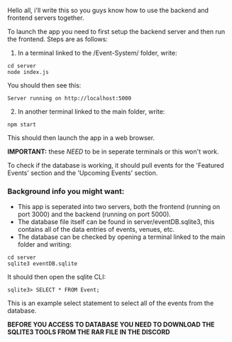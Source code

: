 Hello all, i'll write this so you guys know how to use the backend and frontend servers together. 

To launch the app you need to first setup the backend server and then run the frontend. Steps are as follows:
1. In a terminal linked to the /Event-System/ folder, write:
```
cd server
node index.js
```
You should then see this:
```
Server running on http://localhost:5000
```

2. In another terminal linked to the main folder, write:
```
npm start
```
This should then launch the app in a web browser.

**IMPORTANT:** these _NEED_ to be in seperate terminals or this won't work.

To check if the database is working, it should pull events for the 'Featured Events' section and the 'Upcoming Events' section. 


### Background info you might want:
- This app is seperated into two servers, both the frontend (running on port 3000) and the backend (running on port 5000). 
- The database file itself can be found in server/eventDB.sqlite3, this contains all of the data entries of events, venues, etc.
- The database can be checked by opening a terminal linked to the main folder and writing:
```
cd server
sqlite3 eventDB.sqlite
```
It should then open the sqlite CLI:
```
sqlite3> SELECT * FROM Event;
```
This is an example select statement to select all of the events from the database. 

**BEFORE YOU ACCESS TO DATABASE YOU NEED TO DOWNLOAD THE SQLITE3 TOOLS FROM THE RAR FILE IN THE DISCORD**






